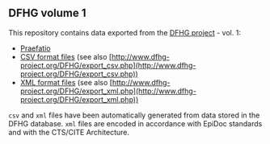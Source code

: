 ## DFHG volume 1

This repository contains data exported from the [DFHG project](http://www.dfhg-project.org/) - vol. 1:

* [Praefatio](https://github.com/DFHG-project/volume_1/blob/master/praefatio.md)
* [CSV format files](https://github.com/DFHG-project/volume_1/tree/master/csv_files) (see also [http://www.dfhg-project.org/DFHG/export_csv.php](http://www.dfhg-project.org/DFHG/export_csv.php))
* [XML format files](https://github.com/DFHG-project/volume_1/tree/master/xml_files) (see also [http://www.dfhg-project.org/DFHG/export_xml.php](http://www.dfhg-project.org/DFHG/export_xml.php))

`csv` and `xml` files have been automatically generated from data stored in the DFHG database. `xml` files are encoded in accordance with EpiDoc standards and with the CTS/CITE Architecture.
